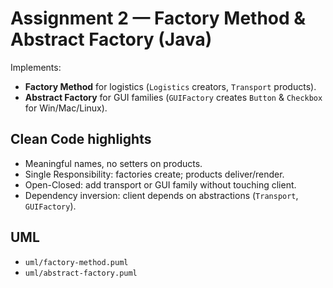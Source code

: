 # Assignment 2 — Factory Method & Abstract Factory (Java)

Implements:
- **Factory Method** for logistics (`Logistics` creators, `Transport` products).
- **Abstract Factory** for GUI families (`GUIFactory` creates `Button` & `Checkbox` for Win/Mac/Linux).

## Clean Code highlights
- Meaningful names, no setters on products.
- Single Responsibility: factories create; products deliver/render.
- Open-Closed: add transport or GUI family without touching client.
- Dependency inversion: client depends on abstractions (`Transport`, `GUIFactory`).

## UML
- `uml/factory-method.puml`
- `uml/abstract-factory.puml`

